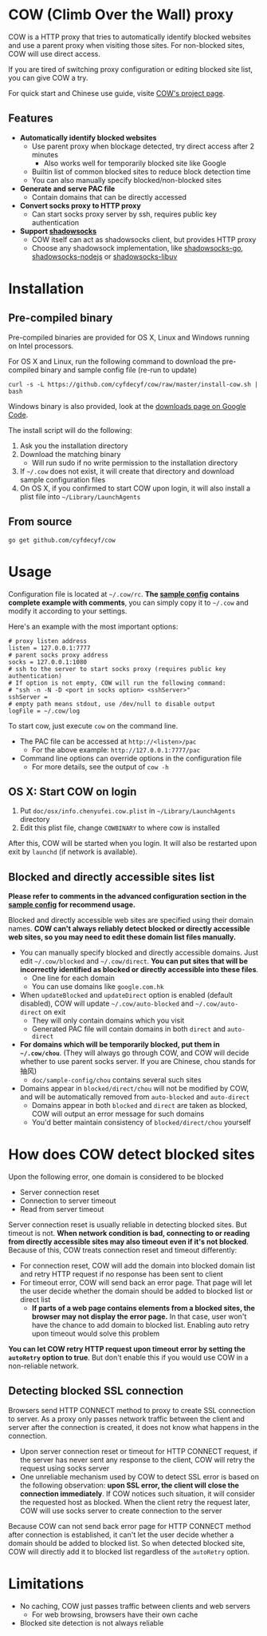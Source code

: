 # COW (Climb Over the Wall) proxy

COW is a HTTP proxy that tries to automatically identify blocked websites and use a parent proxy when visiting those sites. For non-blocked sites, COW will use direct access.

If you are tired of switching proxy configuration or editing blocked site list, you can give COW a try.

For quick start and Chinese use guide, visite [COW's project page](TODO).

## Features

- **Automatically identify blocked websites**
  - Use parent proxy when blockage detected, try direct access after 2 minutes
    - Also works well for temporarily blocked site like Google
  - Builtin list of common blocked sites to reduce block detection time
  - You can also manually specify blocked/non-blocked sites
- **Generate and serve PAC file**
  - Contain domains that can be directly accessed
- **Convert socks proxy to HTTP proxy**
  - Can start socks proxy server by ssh, requires public key authentication
- **Support [shadowsocks](https://github.com/shadowsocks/shadowsocks-go/)**
  - COW itself can act as shadowsocks client, but provides HTTP proxy
  - Choose any shadowsock implementation, like [shadowsocks-go](https://github.com/shadowsocks/shadowsocks-go/), [shadowsocks-nodejs](https://github.com/clowwindy/shadowsocks-nodejs/) or [shadowsocks-libuv](https://github.com/dndx/shadowsocks-libuv/)

# Installation

## Pre-compiled binary

Pre-compiled binaries are provided for OS X, Linux and Windows running on Intel processors.

For OS X and Linux, run the following command to download the pre-compiled binary and sample config file (re-run to update)

    curl -s -L https://github.com/cyfdecyf/cow/raw/master/install-cow.sh | bash

Windows binary is also provided, look at the [downloads page on Google Code](http://code.google.com/p/cow-proxy/downloads/list).

The install script will do the following:

1. Ask you the installation directory
2. Download the matching binary
   - Will run sudo if no write permission to the installation directory
3. If `~/.cow` does not exist, it will create that directory and download sample configuration files
4. On OS X, if you confirmed to start COW upon login, it will also install a plist file into `~/Library/LaunchAgents`

## From source

    go get github.com/cyfdecyf/cow

# Usage

Configuration file is located at `~/.cow/rc`. **The [sample config](TODO) contains complete example with comments**, you can simply copy it to `~/.cow` and modify it according to your settings.

Here's an example with the most important options:

    # proxy listen address
    listen = 127.0.0.1:7777
    # parent socks proxy address
    socks = 127.0.0.1:1080
    # ssh to the server to start socks proxy (requires public key authentication)
    # If option is not empty, COW will run the following command:
    # "ssh -n -N -D <port in socks option> <sshServer>"
    sshServer =
    # empty path means stdout, use /dev/null to disable output
    logFile = ~/.cow/log

To start cow, just execute `cow` on the command line.

- The PAC file can be accessed at `http://<listen>/pac`
  - For the above example: `http://127.0.0.1:7777/pac`
- Command line options can override options in the configuration file
  - For more details, see the output of `cow -h`

## OS X: Start COW on login

1. Put `doc/osx/info.chenyufei.cow.plist` in `~/Library/LaunchAgents` directory
2. Edit this plist file, change `COWBINARY` to where cow is installed

After this, COW will be started when you login. It will also be restarted upon exit by `launchd` (if network is available).

## Blocked and directly accessible sites list

**Please refer to comments in the advanced configuration section in the [sample config](TODO) for recommend usage.**

Blocked and directly accessible web sites are specified using their domain names. **COW can't always reliably detect blocked or directly accessible web sites, so you may need to edit these domain list files manually.**

- You can manually specify blocked and directly accessible domains. Just edit `~/.cow/blocked` and `~/.cow/direct`. **You can put sites that will be incorrectly identified as blocked or directly accessible into these files**.
  - One line for each domain
  - You can use domains like `google.com.hk`
- When `updateBlocked` and `updateDirect` option is enabled (default disabled), COW will update `~/.cow/auto-blocked` and `~/.cow/auto-direct` on exit
  - They will only contain domains which you visit
  - Generated PAC file will contain domains in both `direct` and `auto-direct`
- **For domains which will be temporarily blocked, put them in `~/.cow/chou`**. (They will always go through COW, and COW will decide whether to use parent socks server. If you are Chinese, chou stands for 抽风)
  - `doc/sample-config/chou` contains several such sites
- Domains appear in `blocked/direct/chou` will not be modified by COW, and will be automatically removed from `auto-blocked` and `auto-direct`
  - Domains appear in both `blocked` and `direct` are taken as blocked, COW will output an error message for such domains
  - You'd better maintain consistency of `blocked/direct/chou` yourself

# How does COW detect blocked sites

Upon the following error, one domain is considered to be blocked
  - Server connection reset
  - Connection to server timeout
  - Read from server timeout

Server connection reset is usually reliable in detecting blocked sites. But timeout is not. **When network condition is bad, connecting to or reading from directly accessible sites may also timeout even if it's not blocked**. Because of this, COW treats connection reset and timeout differently:

- For connection reset, COW will add the domain into blocked domain list and retry HTTP request if no response has been sent to client
- For timeout error, COW will send back an error page. That page will let the user decide whether the domain should be added to blocked list or direct list
  - **If parts of a web page contains elements from a blocked sites, the browser may not display the error page.** In that case, user won't have the chance to add domain to blocked list. Enabling auto retry upon timeout would solve this problem

**You can let COW retry HTTP request upon timeout error by setting the `autoRetry` option to true**. But don't enable this if you would use COW in a non-reliable network.

## Detecting blocked SSL connection

Browsers send HTTP CONNECT method to proxy to create SSL connection to server. As a proxy only passes network traffic between the client and server after the connection is created, it does not know what happens in the connection.

- Upon server connection reset or timeout for HTTP CONNECT request, if the server has never sent any response to the client, COW will retry the request using socks server
- One unreliable mechanism used by COW to detect SSL error is based on the following observation: **upon SSL error, the client will close the connection immediately**. If COW notices such situation, it will consider the requested host as blocked. When the client retry the request later, COW will use socks server to create connection to the server

Because COW can not send back error page for HTTP CONNECT method after connection is established, it can't let the user decide whether a domain should be added to blocked list. So when detected blocked site, COW will directly add it to blocked list regardless of the `autoRetry` option.

# Limitations

- No caching, COW just passes traffic between clients and web servers
  - For web browsing, browsers have their own cache
- Blocked site detection is not always reliable
